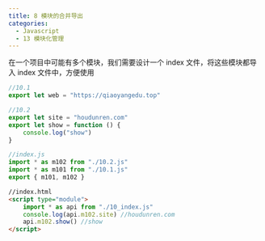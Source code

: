 ```yaml
---
title: 8 模块的合并导出
categories:
  - Javascript
  - 13 模块化管理
---
```


在一个项目中可能有多个模块，我们需要设计一个 index 文件，将这些模块都导入 index 文件中，方便使用

```javascript
//10.1
export let web = "https://qiaoyangedu.top"
```

```javascript
//10.2
export let site = "houdunren.com"
export let show = function () {
	console.log("show")
}
```

```javascript
//index.js
import * as m102 from "./10.2.js"
import * as m101 from "./10.1.js"
export { m101, m102 }
```

```html
//index.html
<script type="module">
	import * as api from "./10_index.js"
	console.log(api.m102.site) //houdunren.com
	api.m102.show() //show
</script>
```
